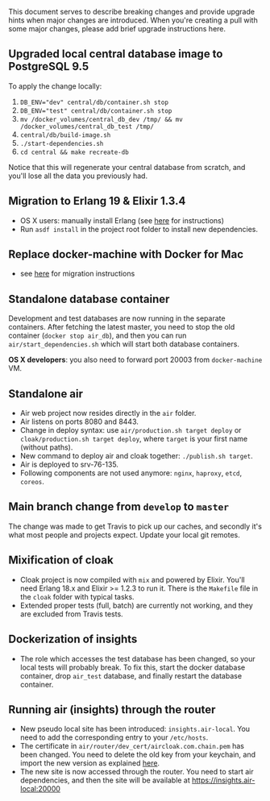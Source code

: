 This document serves to describe breaking changes and provide upgrade hints when major changes are introduced. When you're creating a pull with some major changes, please add brief upgrade instructions here.

## Upgraded local central database image to PostgreSQL 9.5

To apply the change locally:

  1. `DB_ENV="dev" central/db/container.sh stop`
  2. `DB_ENV="test" central/db/container.sh stop`
  3. `mv /docker_volumes/central_db_dev /tmp/ && mv /docker_volumes/central_db_test /tmp/`
  5. `central/db/build-image.sh`
  6. `./start-dependencies.sh`
  7. `cd central && make recreate-db`

Notice that this will regenerate your central database from scratch, and you'll lose all the data you previously had.

## Migration to Erlang 19 & Elixir 1.3.4

- OS X users: manually install Erlang (see [here](./osx_erlang_with_odbc.md) for instructions)
- Run `asdf install` in the project root folder to install new dependencies.

## Replace docker-machine with Docker for Mac

- see [here](./macos_docker.md) for migration instructions

## Standalone database container

Development and test databases are now running in the separate containers. After fetching the latest master, you need to stop the old container (`docker stop air_db`), and then you can run `air/start_dependencies.sh` which will start both database containers.

__OS X developers__: you also need to forward port 20003 from `docker-machine` VM.

## Standalone air

- Air web project now resides directly in the `air` folder.
- Air listens on ports 8080 and 8443.
- Change in deploy syntax: use `air/production.sh target deploy` or `cloak/production.sh target deploy`, where `target` is your first name (without paths).
- New command to deploy air and cloak together: `./publish.sh target`.
- Air is deployed to srv-76-135.
- Following components are not used anymore: `nginx`, `haproxy`, `etcd`, `coreos`.

## Main branch change from `develop` to `master`

The change was made to get Travis to pick up our caches, and secondly it's what most people and projects expect. Update your local git remotes.

## Mixification of cloak

- Cloak project is now compiled with `mix` and powered by Elixir. You'll need Erlang 18.x and Elixir >= 1.2.3 to run it. There is the `Makefile` file in the `cloak` folder with typical tasks.
- Extended proper tests (full, batch) are currently not working, and they are excluded from Travis tests.

## Dockerization of insights

- The role which accesses the test database has been changed, so your local tests will probably break. To fix this, start the docker database container, drop `air_test` database, and finally restart the database container.

## Running air (insights) through the router

- New pseudo local site has been introduced: `insights.air-local`. You need to add the corresponding entry to your `/etc/hosts`.
- The certificate in `air/router/dev_cert/aircloak.com.chain.pem` has been changed. You need to delete the old key from your keychain, and import the new version as explained [here](air/README.md#running-the-system-on-the-localhost).
- The new site is now accessed through the router. You need to start air dependencies, and then the site will be available at https://insights.air-local:20000
